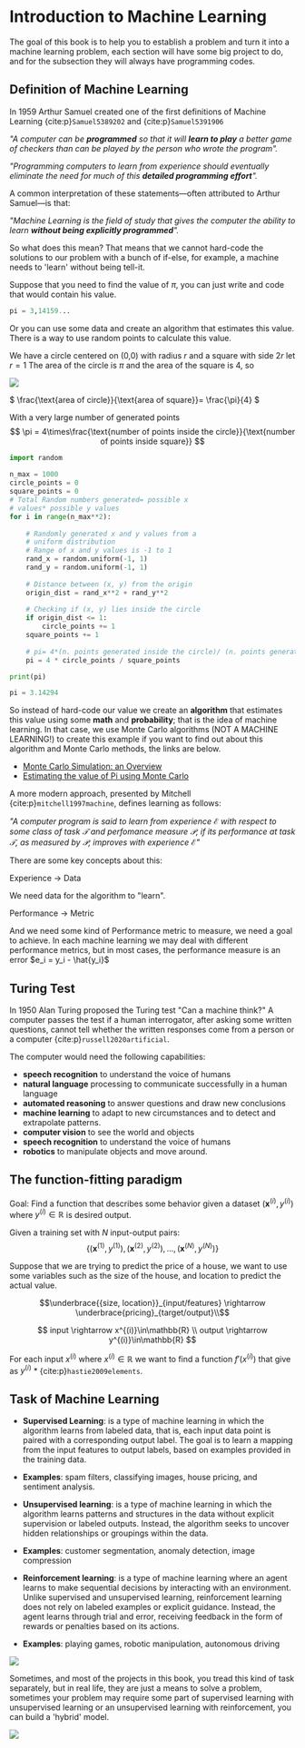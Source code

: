 # Introduction to Machine Learning

The goal of this book is to help you to establish a problem and turn it into a machine learning problem, each section will have some big project to do, and for the subsection they will always have programming codes.

## Definition of Machine Learning

In 1959 Arthur Samuel created one of the first definitions of Machine Learning {cite:p}`Samuel5389202` and {cite:p}`Samuel5391906`

*"A computer can be **programmed** so that it will **learn to play** a better game of checkers than can be played by the person who wrote the program".*

*"Programming computers to learn from experience should eventually eliminate the need for much of this **detailed programming effort**".*

A common interpretation of these statements—often attributed to Arthur Samuel—is that:

*"Machine Learning is the field of study that gives the computer the ability to learn **without being explicitly programmed**".*

So what does this mean? That means that we cannot hard-code the solutions to our problem with a bunch of if-else, for example, a machine needs to 'learn' without being tell-it. 

Suppose that you need to find the value of $\pi$, you can just write and code that would contain his value.

```python
pi = 3,14159...
```

Or you can use some data and create an algorithm that estimates this value. There is a way to use random points to calculate this value.

We have a circle centered on (0,0) with radius $r$ and a square with side $2r$ let $r=1$ The area of the circle is $\pi$ and the area of the square is 4, so

![](./01-basic-concepts/img/monte.png)

$ \frac{\text{area of circle}}{\text{area of square}}= \frac{\pi}{4} $

With a very large number of generated points
$$ \pi = 4\times\frac{\text{number of points inside the circle}}{\text{number of points inside square}} $$

```python
import random
 
n_max = 1000
circle_points = 0
square_points = 0
# Total Random numbers generated= possible x
# values* possible y values
for i in range(n_max**2):
 
    # Randomly generated x and y values from a
    # uniform distribution
    # Range of x and y values is -1 to 1
    rand_x = random.uniform(-1, 1)
    rand_y = random.uniform(-1, 1)
 
    # Distance between (x, y) from the origin
    origin_dist = rand_x**2 + rand_y**2
 
    # Checking if (x, y) lies inside the circle
    if origin_dist <= 1:
        circle_points += 1
    square_points += 1
 
    # pi= 4*(n. points generated inside the circle)/ (n. points generated inside the square)
    pi = 4 * circle_points / square_points

print(pi)
```

```python
pi = 3.14294
```

So instead of hard-code our value we create an **algorithm** that estimates this value using some **math** and **probability**; that is the idea of machine learning. In that case, we use Monte Carlo algorithms (NOT A MACHINE LEARNING!) to create this example if you want to find out about this algorithm and Monte Carlo methods, the links are below.

* [Monte Carlo Simulation: an Overview](https://www.sciencedirect.com/topics/economics-econometrics-and-finance/monte-carlo-simulation)
* [Estimating the value of Pi using Monte Carlo](https://www.geeksforgeeks.org/estimating-value-pi-using-monte-carlo/)


A more modern approach, presented by Mitchell {cite:p}`mitchell1997machine`, defines learning as follows:

*"A computer program is said to learn from experience $\mathcal{E}$ with respect to some class of task $\mathcal{T}$ and perfomance measure $\mathcal{P}$, if its performance at task $\mathcal{T}$, as measured by $\mathcal{P}$, improves with experience $\mathcal{E}$"*

There are some key concepts about this:

Experience ->  Data

We need data for the algorithm to "learn".

Performance -> Metric

And we need some kind of Performance metric to measure, we need a goal to achieve.
In each machine learning we may deal with different performance metrics, but in most cases, the performance measure is an error $e_i = y_i - \hat{y_i}$

## Turing Test
In 1950 Alan Turing proposed the Turing test "Can a machine think?"
A computer passes the test if a human interrogator, after asking some written questions, cannot tell whether the written responses come from a person or a computer {cite:p}`russell2020artificial`.

The computer would need the following capabilities:
* **speech recognition** to understand the voice of humans
* **natural language** processing to communicate successfully in a human language
* **automated reasoning** to answer questions and draw new conclusions
* **machine learning** to adapt to new circumstances and to detect and extrapolate patterns.
* **computer vision** to see the world and objects
* **speech recognition** to understand the voice of humans
* **robotics** to manipulate objects and move around.

## The function-fitting paradigm

Goal: Find a function that describes some behavior given a dataset $(\mathbf{x}^{(i)},y^{(i)})$ where $y^{(i)}\in\mathbb{R}$ is desired output.

Given a training set with $N$ input-output pairs:
$$\{(\mathbf{x}^{(1)},y^{(1)}),(\mathbf{x}^{(2)},y^{(2)}),...,(\mathbf{x}^{(N)},y^{(N)})\}$$

Suppose that we are trying to predict the price of a house, we want to use some variables such as the size of the house, and location to predict the actual value.

$$\underbrace{{size, location}}_{input/features} \rightarrow \underbrace{pricing}_{target/output}\\$$

$$
    input \rightarrow x^{(i)}\in\mathbb{R} \\
    output \rightarrow y^{(i)}\in\mathbb{R} 
$$


For each input $x^{(i)}$ where $x^{(i)}\in\mathbb{R}$ we want to find a function $f'(x^{(i)})$ that give as $y^{(i)}$ * {cite:p}`hastie2009elements`.

## Task of Machine Learning

* **Supervised Learning**: is a type of machine learning in which the algorithm learns from labeled data, that is, each input data point is paired with a corresponding output label. The goal is to learn a mapping from the input features to output labels, based on examples provided in the training data.

* **Examples**: spam filters, classifying images, house pricing, and sentiment analysis.

* **Unsupervised learning**: is a type of machine learning in which the algorithm learns patterns and structures in the data without explicit supervision or labeled outputs. Instead, the algorithm seeks to uncover hidden relationships or groupings within the data.

* **Examples**: customer segmentation, anomaly detection, image compression

* **Reinforcement learning**: is a type of machine learning where an agent learns to make sequential decisions by interacting with an environment. Unlike supervised and unsupervised learning, reinforcement learning does not rely on labeled examples or explicit guidance. Instead, the agent learns through trial and error, receiving feedback in the form of rewards or penalties based on its actions.

* **Examples**: playing games, robotic manipulation, autonomous driving 


![](./01-basic-concepts/img/super_intro.png)

Sometimes, and most of the projects in this book, you tread this kind of task separately, but in real life, they are just a means to solve a problem, sometimes your problem may require some part of supervised learning with unsupervised learning or an unsupervised learning with reinforcement, you can build a 'hybrid' model.

![](./01-basic-concepts/img/draw.png)